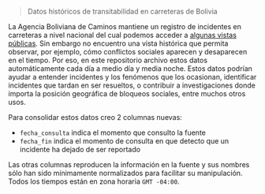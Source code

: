 > Datos históricos de transitabilidad en carreteras de Bolivia 

La Agencia Boliviana de Caminos mantiene un registro de incidentes en carreteras a nivel nacional del cual podemos acceder a [algunas vistas públicas](http://transitabilidad.abc.gob.bo/mapa). Sin embargo no encuentro una vista histórica que permita observar, por ejemplo, cómo conflictos sociales aparecen y desaparecen en el tiempo. Por eso, en este repositorio archivo estos datos automáticamente cada día a medio día y media noche. Estos datos podrían ayudar a entender incidentes y los fenómenos que los ocasionan, identificar incidentes que tardan en ser resueltos, o contribuir a investigaciones donde importa la posición geográfica de bloqueos sociales, entre muchos otros usos. 

Para consolidar estos datos creo 2 columnas nuevas:

- `fecha_consulta` indica el momento que consulto la fuente
- `fecha_fin` indica el momento de consulta en que detecto que un incidente ha dejado de ser reportado

Las otras columnas reproducen la información en la fuente y sus nombres sólo han sido mínimamente normalizados para facilitar su manipulación. Todos los tiempos están en zona horaria `GMT -04:00`. 
